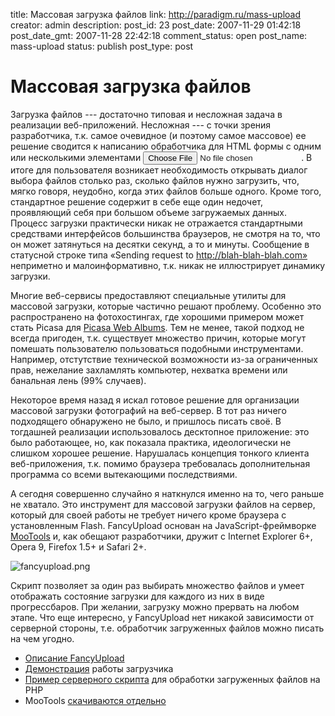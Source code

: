title: Массовая загрузка файлов
link: http://paradigm.ru/mass-upload
creator: admin
description: 
post_id: 23
post_date: 2007-11-29 01:42:18
post_date_gmt: 2007-11-28 22:42:18
comment_status: open
post_name: mass-upload
status: publish
post_type: post

# Массовая загрузка файлов

Загрузка файлов --- достаточно типовая и несложная задача в реализации веб-приложений. Несложная --- с точки зрения разработчика, т.к. самое очевидное (и поэтому самое массовое) ее решение сводится к написанию обработчика для HTML формы с одним или несколькими элементами <input type="file">. В итоге для пользователя возникает необходимость открывать диалог выбора файлов столько раз, сколько файлов нужно загрузить, что, мягко говоря, неудобно, когда этих файлов больше одного. Кроме того, стандартное решение содержит в себе еще один недочет, проявляющий себя при большом объеме загружаемых данных. Процесс загрузки практически никак не отражается стандартными средствами интерфейсов большинства браузеров, не смотря на то, что он может затянуться на десятки секунд, а то и минуты. Сообщение в статусной строке типа «Sending request to http://blah-blah-blah.com» неприметно и малоинформативно, т.к. никак не иллюстрирует динамику загрузки.

Многие веб-сервисы предоставляют специальные утилиты для массовой загрузки, которые частично решают проблему. Особенно это распространено на фотохостингах, где хорошими примером может стать Picasa для [Picasa Web Albums](http://picasaweb.google.ru/). Тем не менее, такой подход не всегда пригоден, т.к. существует множество причин, которые могут помешать пользователю пользоваться подобными инструментами. Например, отстутствие технической возможности из-за ограниченных прав, нежелание захламлять компьютер, нехватка времени или банальная лень (99% случаев). 

Некоторое время назад я искал готовое решение для организации массовой загрузки фотографий на веб-сервер. В тот раз ничего подходящего обнаружено не было, и пришлось писать своё. В тогдашней реализации использовалось десктопное приложение: это было работающее, но, как показала практика, идеологически не слишком хорошее решение. Нарушалась концепция тонкого клиента веб-приложения, т.к. помимо браузера требовалась дополнительная программа со всеми вытекающими последствиями.

А сегодня совершенно случайно я наткнулся именно на то, чего раньше не хватало. Это инструмент для массовой загрузки файлов на сервер, который для своей работы не требует ничего кроме браузера с установленным Flash. FancyUpload основан на JavaScript-фреймворке [MooTools](http://mootools.net/) и, как обещают разработчики, дружит с Internet Explorer 6+, Opera 9, Firefox 1.5+ и Safari 2+.

![fancyupload.png](/;-\)/2007/11/fancyupload.png)

Скрипт позволяет за один раз выбирать множество файлов и умеет отображать состояние загрузки для каждого из них в виде прогрессбаров. При желании, загрузку можно прервать на любом этапе. Что еще интересно, у FancyUpload нет никакой зависимости от серверной стороны, т.е. обработчик загруженных файлов можно писать на чем угодно.

  * [Описание FancyUpload](http://digitarald.de/project/fancyupload/)
  * [Демонстрация](http://digitarald.de/playground/uplooad.html) работы загрузчика
  * [Пример серверного скрипта](http://digitarald.de/playground/server/upload.phps) для обработки загруженных файлов на PHP
  * MooTools [скачиваются отдельно](http://mootools.net/download)